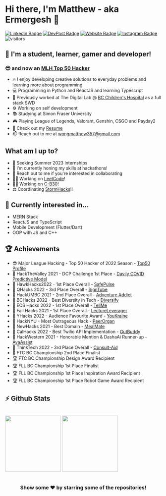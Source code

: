 # Hi there, I'm Matthew - aka Ermergesh 👋 

[![Linkedin Badge](https://img.shields.io/badge/-LinkedIn-0e76a8?style=flat-square&logo=Linkedin&logoColor=white)](https://www.linkedin.com/in/matthewwong1129/)
[![DevPost Badge](https://img.shields.io/badge/DevPost-3b5998?style=flat-square&logo=devpost&logoColor=white)](https://devpost.com/wongmatthew357)
[![Website Badge](https://img.shields.io/badge/-Website-e4405f?style=flat-square&logo=google-chrome&logoColor=white)](https://wongmatt.dev/)
[![Instagram Badge](https://img.shields.io/badge/-Instagram-e4405f?style=flat-square&logo=Instagram&logoColor=white)](https://www.instagram.com/ermergesh)
![visitors](https://visitor-badge.laobi.icu/badge?page_id=WongMatthew.WongMatthew)

## 🚀 I'm a student, learner, gamer and developer!
### 😎 and now an [MLH Top 50 Hacker](https://top.mlh.io/2022/profiles/matthew-wong)

- 🔥 I enjoy developing creative solutions to everyday problems and learning more about programming
- 💻 Programming in Python and ReactJS and learning Typescript
- 📜 Previously worked at The Digital Lab @ [BC Children's Hospital](https://www.bcchdigital.ca/) as a full stack SWD
- ⚙️ Working on self development 
- 📚 Studying at Simon Fraser University
- 🎮 Playing League of Legends, Valorant, Genshin, CSGO and Payday2
- 📝 Check out my [Resume](https://bit.ly/3G4UiZy)
- 📫 Reach out to me at wongmatthew357@gmail.com

## What am I up to?

- 👀 Seeking Summer 2023 Internships
- 🌱 I’m currently honing my skills at hackathons!
- 🤗 Reach out to me if you're interested in collaborating
- 👨‍💻 Working on [LeetCode](https://github.com/WongMatthew/Leetcode-Solution)!
- 👨‍💻 Working on [C-B30](https://github.com/WongMatthew/C-B30)!
- ⚖️ Coordinating [StormHacks](https://stormhacks.com/)!!

## 📖 Currently interested in...

- MERN Stack
- ReactJS and TypeScript
- Mobile Development (Flutter/Dart)
- OOP with JS and C++

## 🏆 Achievements

- 😎 Major League Hacking - Top 50 Hacker of 2022 Season - [Top50 Profile](https://top.mlh.io/2022/profiles/matthew-wong)
- 🏅 HackTheValley 2021 - DCP Challenge 1st Place - [Davily COVID Predictive Model](https://github.com/WongMatthew/Daily-COVID-Prediction-Model)
- 🥇 HawkHacks2022 - 1st Place Overall - [SafePulse](https://github.com/MitchellMarkGeorge/SafePulse)
- 🥇 QHacks 2022 - 3rd Place Overall - [SignTube](https://github.com/Aryaman73/SignTube)
- 🥈 HackUMBC 2021 - 2nd Place Overall - [Adventure Addict](https://github.com/DavidBrynnHouse/CYOA)
- 🥉 BCHacks 2022 - Best Diversity in Tech - [Diversify](https://github.com/pidgeonforlife/Diversify)
- 🥇 ECS Hacks 2022 - 1st Place Overall - [TellMe](https://github.com/WongMatthew/TellMe)
- 🏅 Fall Hacks 2021 - 1st Place Overall - [LectureLeverager](https://github.com/Sophisticated-F-Ups)
- 💯 YHacks 2022 - Audience Favourite Award - [YouKraine](https://github.com/pidgeonforlife/YouKraine)
- 🥈 HackNYU - Most Outrageous Hack - [PeerOrgan](https://github.com/pidgeonforlife/PeerOrgan)
- 🎯 NewHacks 2021 - Best Domain - [MealMate](https://github.com/WongMatthew/MealMate)
- 🏅 CalHacks 2022 - Best Twilio API Implementation - [GutBuddy](https://github.com/KartavyaSharma/CalHacks)
- 🙌 HackWestern 2021 - Honorable Mention & DashaAi Runner-up - [AvaAssist](https://github.com/AlanAyy/hack-western-2021)
- 💼 ThinkTech 2022 - 3rd Place Overall - [Consult-Aid](https://github.com/sarthak219/vch-consent-form)
- 🥈 FTC BC Championship 2nd Place Finalist
- 🏆 FTC BC Championship Design Award Recipient
- 🏆 FLL BC Championship 1st Place Finalist
- 🏆 FLL BC Championship 1st Place Inspiration Award Recipient
- 🏆 FLL BC Championship 1st Place Robot Game Award Recipient

## ⚡ Github Stats

  <br />
  <img height="180em" src="https://github-readme-stats.vercel.app/api?username=WongMatthew&show_icons=true&hide_border=true&&count_private=true&include_all_commits=true" />
  <img height="180em" src="https://github-readme-stats.vercel.app/api/top-langs/?username=WongMatthew&exclude_repo=KNN-Image-Classification&show_icons=true&hide_border=true&layout=compact&langs_count=8"/>

#

<div align="center">

### Show some ❤️ by starring some of the repositories!

</div>
